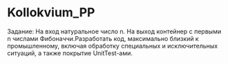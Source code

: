 # Kollokvium_PP
Задание:   На вход натуральное число n. На выход контейнер с первыми n числами Фибоначчи.Разработать код, максимально близкий к промышленному, включая обработку специальных и исключительных ситуаций, а также покрытие UnitTest-ами.
